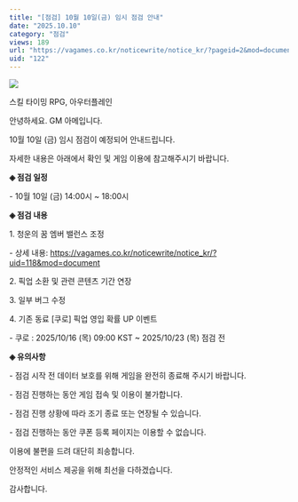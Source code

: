 ```yaml
---
title: "[점검] 10월 10일(금) 임시 점검 안내"
date: "2025.10.10"
category: "점검"
views: 189
url: "https://vagames.co.kr/noticewrite/notice_kr/?pageid=2&mod=document&uid=122"
uid: "122"
---
```


![](/images/news/live/kr/122-d64d2dfe.webp)  

스킬 타이밍 RPG, 아우터플레인

안녕하세요. GM 아메입니다.

  

10월 10일 (금) 임시 점검이 예정되어 안내드립니다.

자세한 내용은 아래에서 확인 및 게임 이용에 참고해주시기 바랍니다.

  

**◈ 점검 일정**

\- 10월 10일 (금) 14:00시 ~ 18:00시

  

**◈ 점검 내용**

1\. 청운의 꿈 엠버 밸런스 조정

\- 상세 내용: https://vagames.co.kr/noticewrite/notice_kr/?uid=118&mod=document

  

2\. 픽업 소환 및 관련 콘텐츠 기간 연장

  

3\. 일부 버그 수정 

  

4\. 기존 동료 \[쿠로\] 픽업 영입 확률 UP 이벤트

\- 쿠로 : 2025/10/16 (목) 09:00 KST ~ 2025/10/23 (목) 점검 전

  

**◈ 유의사항**

\- 점검 시작 전 데이터 보호를 위해 게임을 완전히 종료해 주시기 바랍니다.

\- 점검 진행하는 동안 게임 접속 및 이용이 불가합니다.

\- 점검 진행 상황에 따라 조기 종료 또는 연장될 수 있습니다.

\- 점검 진행하는 동안 쿠폰 등록 페이지는 이용할 수 없습니다.

  

이용에 불편을 드려 대단히 죄송합니다.

안정적인 서비스 제공을 위해 최선을 다하겠습니다.

  

감사합니다.